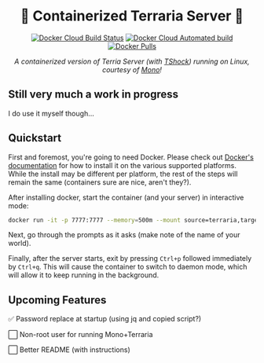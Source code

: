 <div align="center">

# 🚧 Containerized Terraria Server 🚧

[![Docker Cloud Build Status](https://img.shields.io/docker/cloud/build/trfc/terraria?style=flat-square)][dockerHub] [![Docker Cloud Automated build](https://img.shields.io/docker/cloud/automated/trfc/terraria?style=flat-square)][dockerHub] [![Docker Pulls](https://img.shields.io/docker/pulls/trfc/terraria?style=flat-square)][dockerHub]

*A containerized version of Terria Server (with [TShock](https://tshock.co/xf/index.php)) running on Linux, courtesy of [Mono](https://www.mono-project.com/)!*

</div>

## Still very much a work in progress

I do use it myself though...

## Quickstart

First and foremost, you're going to need Docker. Please check out [Docker's documentation](https://docs.docker.com/engine/install/) for how to install it on the various supported platforms. While the install may be different per platform, the rest of the steps will remain the same (containers sure are nice, aren't they?).

After installing docker, start the container (and your server) in interactive mode:

```bash
docker run -it -p 7777:7777 --memory=500m --mount source=terraria,target=/world --name="terraria" trfc/terraria:latest
```

Next, go through the prompts as it asks (make note of the name of your world).

Finally, after the server starts, exit by pressing `Ctrl+p` followed immediately by `Ctrl+q`. This will cause the container to switch to daemon mode, which will allow it to keep running in the background.

## Upcoming Features

✅ Password replace at startup (using jq and copied script?)

⬜ Non-root user for running Mono+Terraria

⬜ Better README (with instructions)

[dockerHub]: https://hub.docker.com/repository/docker/trfc/terraria
